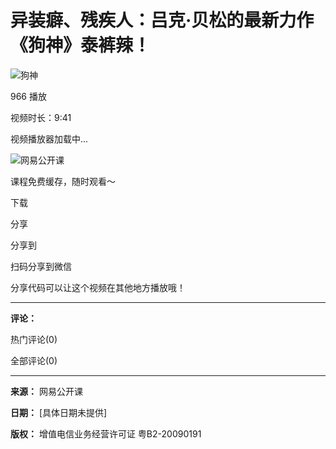 # 异装癖、残疾人：吕克·贝松的最新力作《狗神》泰裤辣！

![狗神](http://dingyue.ws.126.net/2024/0317/b31f688aj00sah194000jd000910091p.jpg)

966 播放

视频时长：9:41

视频播放器加载中...

![网易公开课](https://open-image.ws.126.net/open-h5uploadfile/head-logo-190916.png)

课程免费缓存，随时观看～

下载

分享

分享到

扫码分享到微信

分享代码可以让这个视频在其他地方播放哦！

---

**评论：**

热门评论(0)

全部评论(0)

---

**来源：** 网易公开课

**日期：** [具体日期未提供]

**版权：** 增值电信业务经营许可证 粤B2-20090191